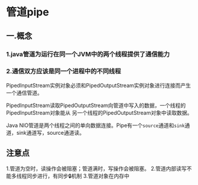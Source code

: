 

# 管道pipe
## 一.概念
### 1.java管道为运行在同一个JVM中的两个线程提供了通信能力
### 2.通信双方应该是同一个进程中的不同线程

PipedInputStream实例对象必须和PipedOutputStream实例对象进行连接而产生一个通信管道。

PipedInputStream读取PipedOutputStream向管道中写入的数据，一个线程的PipedInputStream对象能从
另一个线程的PipedOutputStream对象中读取数据。

Java NIO管道是两个线程之间的单向数据连接。Pipe有一个`source`通道和`sink`通道，sink通道写，source通道读。

## 注意点
1.管道为空时，读操作会被阻塞；管道满时，写操作会被阻塞。
2.管道内部读写不能多线程同步进行，有同步🔒机制
3.管道对象在内存中